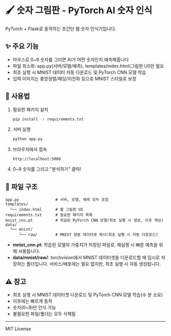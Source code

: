 # 🖌️ 숫자 그림판 - PyTorch AI 숫자 인식

PyTorch + Flask로 동작하는 초간단 웹 숫자 인식기입니다.

## ✨ 주요 기능
- 마우스로 0~9 숫자를 그리면 AI가 어떤 숫자인지 예측해줍니다
- 파일 최소화: app.py(서버/모델/예측), templates/index.html(그림판 UI)만 필요
- 최초 실행 시 MNIST 데이터 자동 다운로드 및 PyTorch CNN 모델 학습
- 입력 이미지는 중앙정렬/패딩/이진화 등으로 MNIST 스타일로 보정

## 🚀 사용법
1. 필요한 패키지 설치
   ```bash
   pip install -r requirements.txt
   ```
2. 서버 실행
   ```bash
   python app.py
   ```
3. 브라우저에서 접속
   ```
   http://localhost:5000
   ```
4. 0~9 숫자를 그리고 "분석하기" 클릭!

## 📁 파일 구조
```
app.py                # 서버, 모델, 예측 모두 포함
templates/
  └── index.html      # 웹 그림판 UI
requirements.txt      # 필요한 패키지 목록
mnist_cnn.pt          # 학습된 PyTorch CNN 모델(최초 실행 시 생성, 이후 캐싱)
data/
  └── mnist/
      └── raw/        # MNIST 원본 데이터셋 캐시(최초 실행 시 자동 다운로드)
```

- **mnist_cnn.pt**: 학습된 모델의 가중치가 저장된 파일로, 재실행 시 빠른 예측을 위해 사용됩니다.
- **data/mnist/raw/**: torchvision에서 MNIST 데이터셋을 다운로드할 때 임시로 저장하는 폴더입니다. 서비스/배포에는 필요 없지만, 최초 실행 시 자동 생성됩니다.

## ⚠️ 참고
- 최초 실행 시 MNIST 데이터셋 다운로드 및 PyTorch CNN 모델 학습(수 분 소요)
- 이후에는 빠르게 동작
- 숫자(0~9)만 인식 가능
- 불필요한 파일/폴더는 모두 삭제됨

---
MIT License
